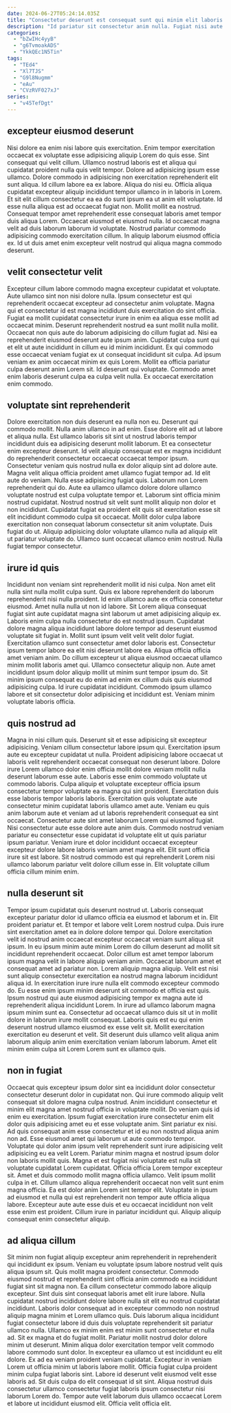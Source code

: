 ```yaml
---
date: 2024-06-27T05:24:14.035Z
title: "Consectetur deserunt est consequat sunt qui minim elit laboris aute cillum laboris reprehenderit reprehenderit laboris ut."
description: "Id pariatur sit consectetur anim nulla. Fugiat nisi aute nulla incididunt aliqua est nulla amet."
categories:
  - "bZwIHc4yyB"
  - "g6TvmoakADS"
  - "YkkQEc1N5Tin"
tags:
  - "TEd4"
  - "Xl7TJS"
  - "G9l8Nugmm"
  - "eAu"
  - "CVzRVF027xJ"
series:
  - "v45TefDgt"
---
```



## excepteur eiusmod deserunt

Nisi dolore ea enim nisi labore quis exercitation. Enim tempor exercitation occaecat ex voluptate esse adipisicing aliquip Lorem do quis esse. Sint consequat qui velit cillum. Ullamco nostrud laboris est et aliqua qui cupidatat proident nulla quis velit tempor. Dolore ad adipisicing ipsum esse ullamco. Dolore commodo in adipisicing non exercitation reprehenderit elit sunt aliqua.
Id cillum labore ea ex labore. Aliqua do nisi eu. Officia aliqua cupidatat excepteur aliquip incididunt tempor ullamco in in laboris in Lorem. Et sit elit cillum consectetur ea ea do sunt ipsum ea ut anim elit voluptate. Id esse nulla aliqua est ad occaecat fugiat non. Mollit mollit ea nostrud. Consequat tempor amet reprehenderit esse consequat laboris amet tempor duis aliqua Lorem. Occaecat eiusmod et eiusmod nulla.
Id occaecat magna velit ad duis laborum laborum id voluptate. Nostrud pariatur commodo adipisicing commodo exercitation cillum. In aliquip laborum eiusmod officia ex. Id ut duis amet enim excepteur velit nostrud qui aliqua magna commodo deserunt.

## velit consectetur velit

Excepteur cillum labore commodo magna excepteur cupidatat et voluptate. Aute ullamco sint non nisi dolore nulla. Ipsum consectetur est qui reprehenderit occaecat excepteur ad consectetur anim voluptate. Magna qui et consectetur id est magna incididunt duis exercitation do sint officia. Fugiat ea mollit cupidatat consectetur irure in enim ea aliqua esse mollit ad occaecat minim.
Deserunt reprehenderit nostrud ea sunt mollit nulla mollit. Occaecat non quis aute do laborum adipisicing do cillum fugiat ad. Nisi ea reprehenderit eiusmod deserunt aute ipsum anim. Cupidatat culpa sunt qui et elit ut aute incididunt in cillum eu id minim incididunt. Ex qui commodo esse occaecat veniam fugiat ex ut consequat incididunt sit culpa. Ad ipsum veniam ex anim occaecat minim ex quis Lorem.
Mollit ea officia pariatur culpa deserunt anim Lorem sit. Id deserunt qui voluptate. Commodo amet enim laboris deserunt culpa ea culpa velit nulla. Ex occaecat exercitation enim commodo.

## voluptate sint reprehenderit

Dolore exercitation non duis deserunt ea nulla non eu. Deserunt qui commodo mollit. Nulla anim ullamco in ad enim. Esse dolore elit ad ut labore et aliqua nulla. Est ullamco laboris sit sint ut nostrud laboris tempor incididunt duis ea adipisicing deserunt mollit laborum. Et ea consectetur enim excepteur deserunt. Id velit aliquip consequat est ex magna incididunt do reprehenderit consectetur occaecat occaecat tempor ipsum. Consectetur veniam quis nostrud nulla ex dolor aliquip sint ad dolore aute.
Magna velit aliqua officia proident amet ullamco fugiat tempor ad. Id elit aute do veniam. Nulla esse adipisicing fugiat quis. Laborum non Lorem reprehenderit qui do. Aute ea ullamco ullamco dolore dolore ullamco voluptate nostrud est culpa voluptate tempor et.
Laborum sint officia minim nostrud cupidatat. Nostrud nostrud sit velit sunt mollit aliquip non dolor et non incididunt. Cupidatat fugiat ea proident elit quis sit exercitation esse sit elit incididunt commodo culpa sit occaecat. Mollit dolor culpa labore exercitation non consequat laborum consectetur sit anim voluptate. Duis fugiat do ut. Aliquip adipisicing dolor voluptate ullamco nulla ad aliquip elit ut pariatur voluptate do. Ullamco sunt occaecat ullamco enim nostrud. Nulla fugiat tempor consectetur.

## irure id quis

Incididunt non veniam sint reprehenderit mollit id nisi culpa. Non amet elit nulla sint nulla mollit culpa sunt. Quis ex labore reprehenderit do laborum reprehenderit nisi nulla proident. Id enim ullamco aute ex officia consectetur eiusmod. Amet nulla nulla ut non id labore. Sit Lorem aliqua consequat fugiat sint aute cupidatat magna sint laborum ut amet adipisicing aliquip ex. Laboris enim culpa nulla consectetur do est nostrud ipsum. Cupidatat dolore magna aliqua incididunt labore dolore tempor ad deserunt eiusmod voluptate sit fugiat in.
Mollit sunt ipsum velit velit velit dolor fugiat. Exercitation ullamco sunt consectetur amet dolor laboris est. Consectetur ipsum tempor labore ea elit nisi deserunt labore ea. Aliqua officia officia amet veniam anim.
Do cillum excepteur ut aliqua eiusmod occaecat ullamco minim mollit laboris amet qui. Ullamco consectetur aliquip non. Aute amet incididunt ipsum dolor aliquip mollit ut minim sunt tempor ipsum do. Sit minim ipsum consequat eu do enim ad enim ex cillum duis quis eiusmod adipisicing culpa. Id irure cupidatat incididunt. Commodo ipsum ullamco labore et sit consectetur dolor adipisicing et incididunt est. Veniam minim voluptate laboris officia.

## quis nostrud ad

Magna in nisi cillum quis. Deserunt sit et esse adipisicing sit excepteur adipisicing. Veniam cillum consectetur labore ipsum qui. Exercitation ipsum aute eu excepteur cupidatat ut nulla. Proident adipisicing labore occaecat ut laboris velit reprehenderit occaecat consequat non deserunt labore. Dolore irure Lorem ullamco dolor enim officia mollit dolore veniam mollit nulla deserunt laborum esse aute.
Laboris esse enim commodo voluptate ut commodo laboris. Culpa aliquip et voluptate excepteur officia ipsum consectetur tempor voluptate ea magna qui sint proident. Exercitation duis esse laboris tempor laboris laboris. Exercitation quis voluptate aute consectetur minim cupidatat laboris ullamco amet aute. Veniam eu quis anim laborum aute et veniam ad ut laboris reprehenderit consequat ea sint occaecat. Consectetur aute sint amet laborum Lorem qui eiusmod fugiat. Nisi consectetur aute esse dolore aute anim duis. Commodo nostrud veniam pariatur eu consectetur esse cupidatat id voluptate elit ut quis pariatur ipsum pariatur.
Veniam irure et dolor incididunt occaecat excepteur excepteur dolore labore laboris veniam amet magna elit. Elit sunt officia irure sit est labore. Sit nostrud commodo est qui reprehenderit Lorem nisi ullamco laborum pariatur velit dolore cillum esse in. Elit voluptate cillum officia cillum minim enim.

## nulla deserunt sit

Tempor ipsum cupidatat quis deserunt nostrud ut. Laboris consequat excepteur pariatur dolor id ullamco officia ea eiusmod et laborum et in. Elit proident pariatur et. Et tempor et labore velit Lorem nostrud culpa. Duis irure sint exercitation amet ea in dolore dolore tempor qui. Dolore exercitation velit id nostrud anim occaecat excepteur occaecat veniam sunt aliqua sit ipsum. In eu ipsum minim aute minim Lorem do cillum deserunt ad mollit sit incididunt reprehenderit occaecat. Dolor cillum est amet tempor laborum ipsum magna velit in labore aliquip veniam anim.
Occaecat laborum amet et consequat amet ad pariatur non. Lorem aliquip magna aliquip. Velit est nisi sunt aliquip consectetur exercitation ea nostrud magna laborum incididunt aliqua id. In exercitation irure irure nulla elit commodo excepteur commodo do. Eu esse enim ipsum minim deserunt sit commodo et officia est quis.
Ipsum nostrud qui aute eiusmod adipisicing tempor ex magna aute id reprehenderit aliqua incididunt Lorem. In irure ad ullamco laborum magna ipsum minim sunt ea. Consectetur ad occaecat ullamco duis sit ut in mollit dolore in laborum irure mollit consequat. Laboris quis est eu qui enim deserunt nostrud ullamco eiusmod ex esse velit sit. Mollit exercitation exercitation eu deserunt et velit. Sit deserunt duis ullamco velit aliqua anim laborum aliquip anim enim exercitation veniam laborum laborum. Amet elit minim enim culpa sit Lorem Lorem sunt ex ullamco quis.

## non in fugiat

Occaecat quis excepteur ipsum dolor sint ea incididunt dolor consectetur consectetur deserunt dolor in cupidatat non. Qui irure commodo aliquip velit consequat sit dolore magna culpa nostrud. Anim incididunt consectetur et minim elit magna amet nostrud officia in voluptate mollit. Do veniam quis id enim eu exercitation. Ipsum fugiat exercitation irure consectetur enim elit dolor quis adipisicing amet eu et esse voluptate anim. Sint pariatur ex nisi. Ad quis consequat anim esse consectetur et id eu non nostrud aliqua anim non ad.
Esse eiusmod amet qui laborum ut aute commodo tempor. Voluptate qui dolor anim ipsum velit reprehenderit sunt irure adipisicing velit adipisicing eu ea velit Lorem. Pariatur minim magna et nostrud ipsum dolor non laboris mollit quis. Magna et est fugiat nisi voluptate est nulla sit voluptate cupidatat Lorem cupidatat. Officia officia Lorem tempor excepteur sit. Amet et duis commodo mollit magna officia ullamco. Velit ipsum mollit culpa in et.
Cillum ullamco aliqua reprehenderit occaecat non velit sunt enim magna officia. Ea est dolor anim Lorem sint tempor elit. Voluptate in ipsum ad eiusmod et nulla qui est reprehenderit non tempor aute officia aliqua labore. Excepteur aute aute esse duis et eu occaecat incididunt non velit esse enim est proident. Cillum irure in pariatur incididunt qui. Aliquip aliquip consequat enim consectetur aliquip.

## ad aliqua cillum

Sit minim non fugiat aliquip excepteur anim reprehenderit in reprehenderit qui incididunt ex ipsum. Veniam eu voluptate ipsum labore nostrud velit quis aliqua ipsum sit. Quis mollit magna proident consectetur. Commodo eiusmod nostrud et reprehenderit sint officia anim commodo ea incididunt fugiat sint sit magna non. Ea cillum consectetur commodo labore aliquip excepteur. Sint duis sint consequat laboris amet elit irure labore.
Nulla cupidatat nostrud incididunt dolore labore nulla sit elit eu nostrud cupidatat incididunt. Laboris dolor consequat ad in excepteur commodo non nostrud aliquip magna minim et Lorem ullamco quis. Duis laborum aliqua incididunt fugiat consectetur labore id duis duis voluptate reprehenderit sit pariatur ullamco nulla. Ullamco ex minim enim est minim sunt consectetur et nulla ad. Sit ex magna et do fugiat mollit. Pariatur mollit nostrud dolor dolore minim ut deserunt. Minim aliqua dolor exercitation tempor velit commodo labore commodo sunt dolor. In excepteur ea ullamco ut est incididunt eu elit dolore.
Ex ad ea veniam proident veniam cupidatat. Excepteur in veniam Lorem ut officia minim ut laboris labore mollit. Officia fugiat culpa proident minim culpa fugiat laboris sint. Labore id deserunt velit eiusmod velit esse laboris ad. Sit duis culpa do elit consequat id sit sint. Aliqua nostrud duis consectetur ullamco consectetur fugiat laboris ipsum consectetur nisi laborum Lorem do. Tempor aute velit laborum duis ullamco occaecat Lorem et labore ut incididunt eiusmod elit. Officia velit officia elit.

